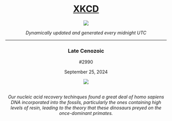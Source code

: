 
<h1 align="center"><a href="https://xkcd.com">XKCD</a></h1>
<div align="center">
    <img src="https://img.shields.io/github/last-commit/ShashashankThakur/XKCD?label=last%20updated" />
</div>

<p align="center"><i>Dynamically updated and generated every midnight UTC</i></p>
<hr>
<div align="center">
    <h3><strong>Late Cenozoic</strong></h3>
    <p>#2990</p>
    <p>September 25, 2024</p>
    <img src="https://imgs.xkcd.com/comics/late_cenozoic.png">
    <br></br>
    <p><i>Our nucleic acid recovery techinques found a great deal of homo sapiens DNA incorporated into the fossils, particularly the ones containing high levels of resin, leading to the theory that these dinosaurs preyed on the once-dominant primates.</i></p>
</div>
